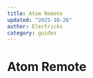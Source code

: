 ```yaml
---
title: Atom Remote
updated: "2025-10-26"
author: Electricks
category: guides
---
```


# Atom Remote

